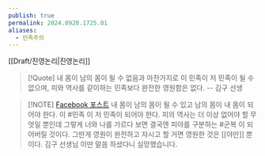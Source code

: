 ```yaml
---
publish: true
permalink: 2024.0920.1725.01
aliases:
  - 민족주의
---
```

[[Draft/진영논리|진영논리]]

> [!Quote]
> 내 몸이 남의 몸이 될 수 없음과 마찬가지로 이 민족이 저 민족이 될 수 없으며, 피와 역사를 같이하는 민족보다 완전한 영원함은 없다.
> -- 김구 선생
 
> [!NOTE] [Facebook 포스트](https://www.facebook.com/share/p/7DW2M8Ku2w5ujnnZ/)
> 내 몸이 남의 몸이 될 수 있고 남의 몸이 내 몸이 되어야 한다. 이 #민족 이 저 민족이 되어야 한다. 피의 역사는 더 이상 없어야 할 무엇일 뿐인데 그렇게 너와 나를 가르다 보면 결국엔 피아를 구분하는 #군복 이 되어버릴 것이다. 그딴게 영원이 완전하고 자시고 할 거면 영원한 것은 [[야만]] 뿐이다. 김구 선생님 이딴 말씀 하셨다니 실망했습니다.